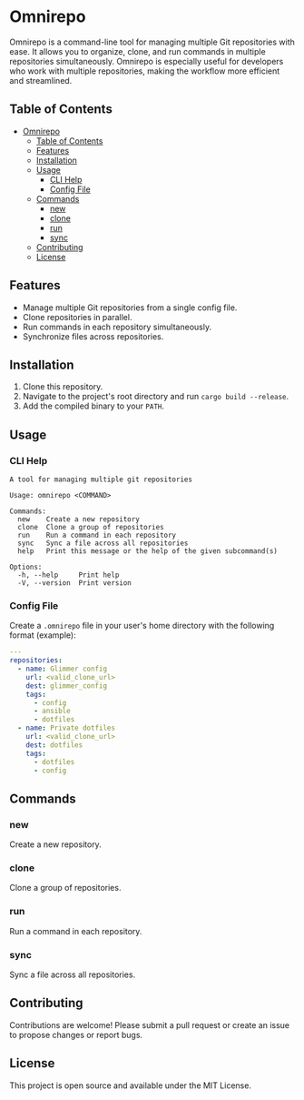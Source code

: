 # Omnirepo

Omnirepo is a command-line tool for managing multiple Git repositories with ease. It allows you to organize, clone, and run commands in multiple repositories simultaneously. Omnirepo is especially useful for developers who work with multiple repositories, making the workflow more efficient and streamlined.

## Table of Contents

- [Omnirepo](#omnirepo)
  - [Table of Contents](#table-of-contents)
  - [Features](#features)
  - [Installation](#installation)
  - [Usage](#usage)
    - [CLI Help](#cli-help)
    - [Config File](#config-file)
  - [Commands](#commands)
    - [new](#new)
    - [clone](#clone)
    - [run](#run)
    - [sync](#sync)
  - [Contributing](#contributing)
  - [License](#license)

## Features

- Manage multiple Git repositories from a single config file.
- Clone repositories in parallel.
- Run commands in each repository simultaneously.
- Synchronize files across repositories.

## Installation

1. Clone this repository.
2. Navigate to the project's root directory and run `cargo build --release`.
3. Add the compiled binary to your `PATH`.

## Usage

### CLI Help

```plaintext
A tool for managing multiple git repositories

Usage: omnirepo <COMMAND>

Commands:
  new    Create a new repository
  clone  Clone a group of repositories
  run    Run a command in each repository
  sync   Sync a file across all repositories
  help   Print this message or the help of the given subcommand(s)

Options:
  -h, --help     Print help
  -V, --version  Print version
```

### Config File

Create a `.omnirepo` file in your user's home directory with the following format (example):

```yml
---
repositories:
  - name: Glimmer config
    url: <valid_clone_url>
    dest: glimmer_config
    tags:
      - config
      - ansible
      - dotfiles
  - name: Private dotfiles
    url: <valid_clone_url>
    dest: dotfiles
    tags:
      - dotfiles
      - config
```

## Commands

### new

Create a new repository.

### clone

Clone a group of repositories.

### run

Run a command in each repository.

### sync

Sync a file across all repositories.

## Contributing

Contributions are welcome! Please submit a pull request or create an issue to propose changes or report bugs.

## License

This project is open source and available under the MIT License.
